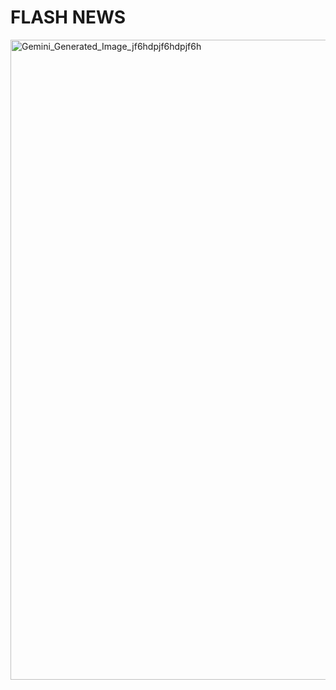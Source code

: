 <h1>FLASH NEWS</h1>
<img width="1024" height="1024" alt="Gemini_Generated_Image_jf6hdpjf6hdpjf6h" src="https://github.com/user-attachments/assets/87b26a18-3d42-4a6f-b4b0-3dd2d3621043" />
